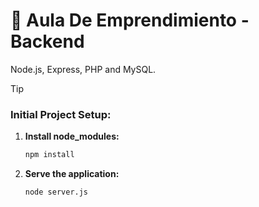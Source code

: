 # 🚀 Aula De Emprendimiento - Backend

Node.js, Express, PHP and MySQL.

> [!TIP]
>
> ### Initial Project Setup:

1. **Install node_modules:**

   ```bash
   npm install
   ```

2. **Serve the application:**
   ```bash
   node server.js
   ```
